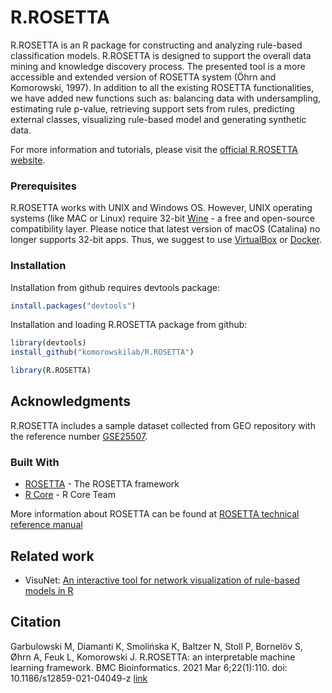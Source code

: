 <!--
  Title: R.ROSETTA
  Description: ROSETTA rough set classifier as a R package.
  Author: Mateusz Garbulowski
  -->
<meta name='keywords' content='rosetta, rough sets, classification, transparent machine learning'>

# R.ROSETTA
R.ROSETTA is an R package for constructing and analyzing rule-based classification models. R.ROSETTA is designed to support the overall data mining and knowledge discovery process. The presented tool is a more accessible and extended version of ROSETTA system (Öhrn and Komorowski, 1997). In addition to all the existing ROSETTA functionalities, we have added new functions such as: balancing data with undersampling, estimating rule p-value, retrieving support sets from rules, predicting external classes, visualizing rule-based model and generating synthetic data. 

For more information and tutorials, please visit the [official R.ROSETTA website](https://komorowskilab.github.io/R.ROSETTA/).


### Prerequisites
R.ROSETTA works with UNIX and Windows OS. However, UNIX operating systems (like MAC or Linux) require 32-bit [Wine](https://www.winehq.org/) - a free and open-source compatibility layer. Please notice that latest version of macOS (Catalina) no longer supports 32-bit apps. Thus, we suggest to use [VirtualBox](https://www.virtualbox.org/) or [Docker](https://www.docker.com/why-docker).

### Installation

Installation from github requires devtools package:
```R
install.packages("devtools")
```

Installation and loading R.ROSETTA package from github:
```R
library(devtools)
install_github("komorowskilab/R.ROSETTA")

library(R.ROSETTA)
```

## Acknowledgments
R.ROSETTA includes a sample dataset collected from GEO repository with the reference number [GSE25507](https://www.ncbi.nlm.nih.gov/geo/query/acc.cgi?acc=GSE25507).

### Built With
* [ROSETTA](http://bioinf.icm.uu.se/rosetta/) - The ROSETTA framework
* [R Core](https://www.R-project.org/) - R Core Team

More information about ROSETTA can be found at [ROSETTA technical reference manual](http://bioinf.icm.uu.se/rosetta/materials/manual.pdf)
## Related work
- VisuNet: [An interactive tool for network visualization of rule-based models in R](https://github.com/komorowskilab/VisuNet)

## Citation
Garbulowski M, Diamanti K, Smolińska K, Baltzer N, Stoll P, Bornelöv S, Øhrn A, Feuk L, Komorowski J. R.ROSETTA: an interpretable machine learning framework. BMC Bioinformatics. 2021 Mar 6;22(1):110. doi: 10.1186/s12859-021-04049-z
[link](https://bmcbioinformatics.biomedcentral.com/articles/10.1186/s12859-021-04049-z)
